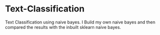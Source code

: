 # Text-Classification
Text Classification using naive bayes.
I Build my own naive bayes and then compared the results with the inbuilt sklearn naive bayes.
